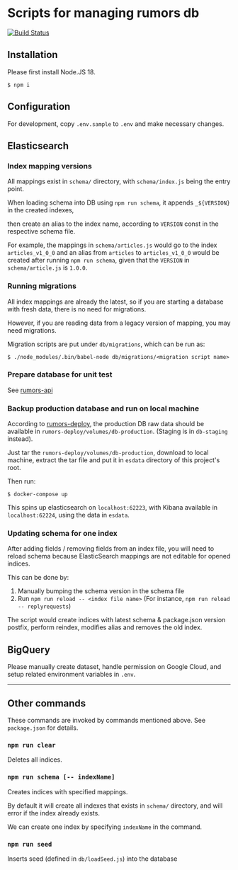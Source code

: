 Scripts for managing rumors db
==========

[![Build Status](https://travis-ci.org/cofacts/rumors-db.svg?branch=master)](https://travis-ci.org/cofacts/rumors-db)

## Installation

Please first install Node.JS 18.

```
$ npm i
```

## Configuration

For development, copy `.env.sample` to `.env` and make necessary changes.

## Elasticsearch

### Index mapping versions

All mappings exist in `schema/` directory, with `schema/index.js` being the entry point.

When loading schema into DB using `npm run schema`, it appends `_${VERSION}` in the created indexes,

then create an alias to the index name, according to `VERSION` const in the respective schema file.

For example, the mappings in `schema/articles.js` would go to the index `articles_v1_0_0` and an
alias from `articles` to `articles_v1_0_0` would be created after running `npm run schema`, given
that the `VERSION` in `schema/article.js` is `1.0.0`.

### Running migrations

All index mappings are already the latest, so if you are starting a database with fresh data,
there is no need for migrations.

However, if you are reading data from a legacy version of mapping, you may need migrations.

Migration scripts are put under `db/migrations`, which can be run as:

```
$ ./node_modules/.bin/babel-node db/migrations/<migration script name>
```

### Prepare database for unit test

See [rumors-api](https://github.com/cofacts/rumors-api)

### Backup production database and run on local machine

According to [rumors-deploy](https://github.com/cofacts/rumors-deploy/), the production DB raw data
should be available in `rumors-deploy/volumes/db-production`. (Staging is in `db-staging` instead).

Just tar the `rumors-deploy/volumes/db-production`, download to local machine, extract the tar file
and put it in `esdata` directory of this project's root.

Then run:

```
$ docker-compose up
```

This spins up elasticsearch on `localhost:62223`, with Kibana available in `localhost:62224`, using
the data in `esdata`.

### Updating schema for one index

After adding fields / removing fields from an index file, you will need to reload schema because
ElasticSearch mappings are not editable for opened indices.

This can be done by:

1. Manually bumping the schema version in the schema file
2. Run `npm run reload -- <index file name>` (For instance, `npm run reload -- replyrequests`)

The script would create indices with latest schema & package.json version postfix,
perform reindex, modifies alias and removes the old index.

## BigQuery

Please manually create dataset, handle permission on Google Cloud, and setup related environment variables in `.env`.

---

## Other commands

These commands are invoked by commands mentioned above. See `package.json` for details.

### `npm run clear`

Deletes all indices.

### `npm run schema [-- indexName]`

Creates indices with specified mappings.

By default it will create all indexes that exists in `schema/` directory, and will error if the index
already exists.

We can create one index by specifying `indexName` in the command.

### `npm run seed`

Inserts seed (defined in `db/loadSeed.js`) into the database
